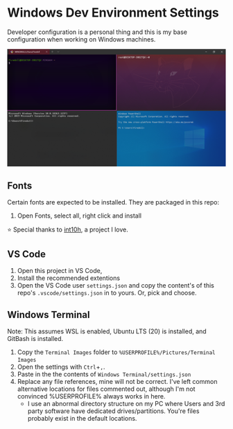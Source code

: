 # Windows Dev Environment Settings

Developer configuration is a personal thing and this is my base configuration when working on Windows machines. 

![An example of Windows Terminal spilt into 4 panels](preview.png)

## Fonts

Certain fonts are expected to be installed. They are packaged in this repo:

1. Open Fonts, select all, right click and install

⭐ Special thanks to [int10h](https://int10h.org/oldschool-pc-fonts/), a project I love.

## VS Code

1. Open this project in VS Code, 
2. Install the recommended extentions
3. Open the VS Code user `settings.json` and copy the content's of this repo's `.vscode/settings.json` in to yours. Or, pick and choose.

## Windows Terminal

Note: This assumes WSL is enabled, Ubuntu LTS (20) is installed, and GitBash is installed.

1. Copy the `Terminal Images` folder to `%USERPROFILE%/Pictures/Terminal Images` 
2. Open the settings with `Ctrl`+`,`.
3. Paste in the the contents of `Windows Terminal/settings.json`
4. Replace any file references, mine will not be correct. I've left common alternative locations for files commented out, although I'm not convinced %USERPROFILE% always works in here.
    - I use an abnormal directory structure on my PC where Users and 3rd party software have dedicated drives/partitions. You're files probably exist in the default locations.